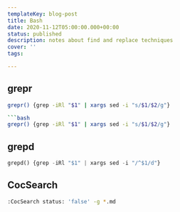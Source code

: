 ```yaml
---
templateKey: blog-post
title: Bash
date: 2020-11-12T05:00:00.000+00:00
status: published
description: notes about find and replace techniques
cover: ''
tags:

---
```


## grepr

```bash
grepr() {grep -iRl "$1" | xargs sed -i "s/$1/$2/g"}

```bash
grepr() {grep -iRl "$1" | xargs sed -i "s/$1/$2/g"}
```

## grepd

``` python
grepd() {grep -iRl "$1" | xargs sed -i "/^$1/d"}
```

## CocSearch


``` bash
:CocSearch status: 'false' -g *.md
```



